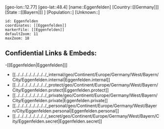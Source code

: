 ﻿---
location: [48.4,12.77]
mapzoom: [7,12] 
mapmarker: city 
type: City
tags:
- geo/City


SpocWebEntityId: 29982
isDeleted: false
confidential: public

---
[geo-lon::12.77]
[geo-lat::48.4]
[name::Eggenfelden]
[Country::[[Germany]]]
[State ::[[Bayern]]] ]
[Population::]
[Unknown::]


```leaflet
id: Eggenfelden
coordinates: [[Eggenfelden]]
markerFile: [[Eggenfelden]]
defaultZoom: 11 
maxZoom: 18
```


## Confidential Links & Embeds: 
-[[Eggenfelden|Eggenfelden]]] 
- [[../../../../../../../../_internal/geo/Continent/Europe/Germany/West/Bayern/City/Eggenfelden.internal|Eggenfelden.internal]] 
- [[../../../../../../../../_protect/geo/Continent/Europe/Germany/West/Bayern/City/Eggenfelden.protect|Eggenfelden.protect]] 
- [[../../../../../../../../_private/geo/Continent/Europe/Germany/West/Bayern/City/Eggenfelden.private|Eggenfelden.private]] 
- [[../../../../../../../../_personal/geo/Continent/Europe/Germany/West/Bayern/City/Eggenfelden.personal|Eggenfelden.personal]] 
- [[../../../../../../../../_secret/geo/Continent/Europe/Germany/West/Bayern/City/Eggenfelden.secret|Eggenfelden.secret]] 
